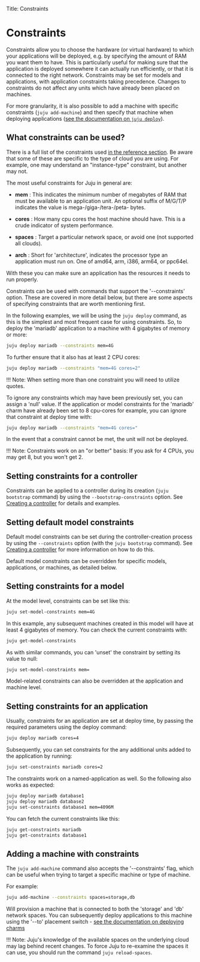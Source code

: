 Title: Constraints


# Constraints

Constraints allow you to choose the hardware (or virtual hardware)
to which your applications will be deployed, e.g. by specifying the amount of 
RAM you want them to have. This is particularly useful for making sure that the
application is deployed somewhere it can actually run efficiently, or that it is
connected to the right network. Constraints may be set for models and
applications, with application constraints taking precedence. Changes to
constraints do not affect any units which have already been placed on machines.

For more granularity, it is also possible to add a machine with specific 
constraints (`juju add-machine`) and then specify that machine when deploying 
applications ([see the documentation on `juju deploy`](./charms-deploying.html)).


## What constraints can be used?

There is a full list of the constraints used 
[in the reference section](reference-constraints.html). Be aware that some of 
these are specific to the type of cloud you are using. For example, one may
understand an "instance-type" constraint, but another may not. 

The most useful constraints for Juju in general are:
  
  - **mem** : This indicates the minimum number of megabytes of RAM that must 
  be available to an application unit. An optional suffix of M/G/T/P indicates
  the value is mega-/giga-/tera-/peta- bytes.

  - **cores** :  How many cpu cores the host machine should have. This is a
  crude indicator of system performance.
    
  - **spaces** : Target a particular network space, or avoid one (not supported
  all clouds).
  
  - **arch** : Short for 'architecture', indicates the processor type an
  application must run on. One of amd64, arm, i386, arm64, or ppc64el.
  
With these you can make sure an application has the resources it needs to run 
properly.

Constraints can be used with commands that support the '--constraints' option. 
These are covered in more detail below, but there are some aspects of specifying
constraints that are worth mentioning first.

In the following examples, we will be using the `juju deploy` command, as this
is the simplest and most frequent case for using constraints. So, to deploy the
'mariadb' application to a machine with 4 gigabytes of memory or more:
  
```bash
juju deploy mariadb --constraints mem=4G
```

To further ensure that it also has at least 2 CPU cores:
  
```bash
juju deploy mariadb --constraints "mem=4G cores=2"
```

!!! Note: When setting more than one constraint you will need to utilize quotes.

To ignore any constraints which may have been previously set, you can assign a 
'null' value. If the application or model constraints for the 'mariadb' charm
have already been set to 8 cpu-cores for example, you can ignore that constraint
at deploy time with:
  
```bash
juju deploy mariadb --constraints "mem=4G cores=" 
```

In the event that a constraint cannot be met, the unit will not be deployed.

!!! Note: 
    Constraints work on an "or better" basis: If you ask for 4 CPUs, you 
    may get 8, but you won't get 2.
    
## Setting constraints for a controller

Constraints can be applied to a controller during its creation
(`juju bootstrap` command) by using the `--bootstrap-constraints` option. See
[Creating a controller][controllers-creating] for details and examples.

## Setting default model constraints

Default model constraints can be set during the controller-creation process by
using the `--constraints` option (with the `juju bootstrap` command). See
[Creating a controller][controllers-creating] for more information on how to do
this.

Default model constraints can be overridden for specific models, applications,
or machines, as detailed below.

## Setting constraints for a model

At the model level, constraints can be set like this:
  
```bash
juju set-model-constraints mem=4G
```

In this example, any subsequent machines created in this model will have at
least 4 gigabytes of memory. You can check the current constraints with:
  
```bash
juju get-model-constraints
```

As with similar commands, you can 'unset' the constraint by setting its value
to null:
  
```bash
juju set-model-constraints mem=
```

Model-related constraints can also be overridden at the application and machine
level.

## Setting constraints for an application

Usually, constraints for an application are set at deploy time, by passing the 
required parameters using the deploy command:
  
```bash
juju deploy mariadb cores=4
```

Subsequently, you can set constraints for the any additional units added to the 
application by running:
  
```bash
juju set-constraints mariadb cores=2
```

The constraints work on a named-application as well. So the following also works
as expected:
  
```bash
juju deploy mariadb database1
juju deploy mariadb database2
juju set-constraints database1 mem=4096M
```

You can fetch the current constraints like this:
  
```bash
juju get-constraints mariadb
juju get-constraints database1
```


## Adding a machine with constraints

The `juju add-machine` command also accepts the '--constraints' flag, which can
be useful when trying to target a specific machine or type of machine.

For example:

```bash 
juju add-machine --constraints spaces=storage,db
```

Will provision a machine that is connected to both the 'storage' and 'db' 
network spaces. You can subsequently deploy applications to this machine using
the '--to' placement switch - 
[see the documentation on deploying charms](./charms-deploying.html)


!!! Note:
    Juju's knowledge of the available spaces on the underlying cloud may lag
    behind recent changes. To force Juju to re-examine the spaces it can use,
    you should run the command `juju reload-spaces`.  


<!-- LINKS -->

[controllers-creating]: ./controllers-creating.html
